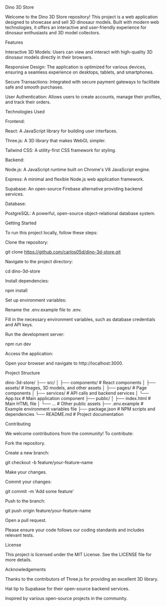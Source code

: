 Dino 3D Store

Welcome to the Dino 3D Store repository! This project is a web application designed to showcase and sell 3D dinosaur models. Built with modern web technologies, it offers an interactive and user-friendly experience for dinosaur enthusiasts and 3D model collectors.

Features

Interactive 3D Models: Users can view and interact with high-quality 3D dinosaur models directly in their browsers.

Responsive Design: The application is optimized for various devices, ensuring a seamless experience on desktops, tablets, and smartphones.

Secure Transactions: Integrated with secure payment gateways to facilitate safe and smooth purchases.

User Authentication: Allows users to create accounts, manage their profiles, and track their orders.

Technologies Used

Frontend:

React: A JavaScript library for building user interfaces.

Three.js: A 3D library that makes WebGL simpler.

Tailwind CSS: A utility-first CSS framework for styling.

Backend:

Node.js: A JavaScript runtime built on Chrome's V8 JavaScript engine.

Express: A minimal and flexible Node.js web application framework.

Supabase: An open-source Firebase alternative providing backend services.

Database:

PostgreSQL: A powerful, open-source object-relational database system.

Getting Started

To run this project locally, follow these steps:

Clone the repository:

git clone https://github.com/carlos05d/dino-3d-store.git

Navigate to the project directory:

cd dino-3d-store

Install dependencies:

npm install

Set up environment variables:

Rename the .env.example file to .env.

Fill in the necessary environment variables, such as database credentials and API keys.

Run the development server:

npm run dev

Access the application:

Open your browser and navigate to http://localhost:3000.

Project Structure

dino-3d-store/
├── src/
│   ├── components/      # React components
│   ├── assets/          # Images, 3D models, and other assets
│   ├── pages/           # Page components
│   ├── services/        # API calls and backend services
│   └── App.tsx          # Main application component
├── public/
│   ├── index.html       # Main HTML file
│   └── ...              # Other public assets
├── .env.example         # Example environment variables file
├── package.json         # NPM scripts and dependencies
└── README.md            # Project documentation

Contributing

We welcome contributions from the community! To contribute:

Fork the repository.

Create a new branch:

git checkout -b feature/your-feature-name

Make your changes.

Commit your changes:

git commit -m 'Add some feature'

Push to the branch:

git push origin feature/your-feature-name

Open a pull request.

Please ensure your code follows our coding standards and includes relevant tests.

License

This project is licensed under the MIT License. See the LICENSE file for more details.

Acknowledgements

Thanks to the contributors of Three.js for providing an excellent 3D library.

Hat tip to Supabase for their open-source backend services.

Inspired by various open-source projects in the community.

